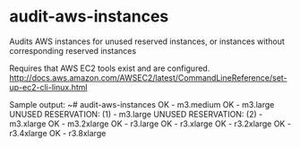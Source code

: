 # audit-aws-instances
Audits AWS instances for unused reserved instances, or instances without corresponding reserved instances

Requires that AWS EC2 tools exist and are configured.  http://docs.aws.amazon.com/AWSEC2/latest/CommandLineReference/set-up-ec2-cli-linux.html

Sample output:
~# audit-aws-instances
OK - m3.medium
OK - m3.large
UNUSED RESERVATION: (1) - m3.large
UNUSED RESERVATION: (2) - m3.xlarge
OK - m3.2xlarge
OK - r3.large
OK - r3.xlarge
OK - r3.2xlarge
OK - r3.4xlarge
OK - r3.8xlarge
